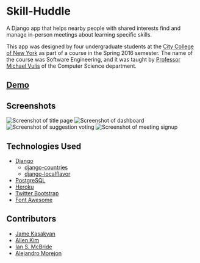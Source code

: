 # Skill-Huddle
A Django app that helps nearby people with shared interests find and manage in-person meetings about learning specific skills.

This app was designed by four undergraduate students at the [City College of New York][ccny] as part of a course in the Spring 2016 semester. The name of the course was Software Engineering, and it was taught by [Professor Michael Vulis][vulis] of the Computer Science department.

## [Demo][demo]

## Screenshots
![Screenshot of title page][screenshot_1_title]
![Screenshot of dashboard][screenshot_2_dash]
![Screenshot of suggestion voting][screenshot_3_sugg]
![Screenshot of meeting signup][screenshot_4_meet]

## Technologies Used
* [Django][django]
  * [django-countries][countries]
  * [django-localflavor][localflavor]
* [PostgreSQL][psql]
* [Heroku][heroku]
* [Twitter Bootstrap][bootstrap]
* [Font Awesome][fontawesome]

## Contributors
* [Jame Kasakyan][gh-james]
* [Allen Kim][gh-allen]
* [Ian S. McBride][gh-ian]
* [Alejandro Morejon][gh-alex]

[ccny]: http://www.ccny.cuny.edu/
[vulis]: https://www.ccny.cuny.edu/profiles/michael-vulis
[demo]: https://skill-huddle.herokuapp.com/
[screenshot_gallery]: http://imgur.com/a/Yt5zR
[screenshot_1_title]: http://i.imgur.com/y1atoE6.png
[screenshot_2_dash]: http://i.imgur.com/LPDP2O6.png
[screenshot_3_sugg]: http://i.imgur.com/ACS6uQW.png
[screenshot_4_meet]: http://i.imgur.com/tILnhBD.png
[django]: https://www.djangoproject.com/
[countries]: https://github.com/SmileyChris/django-countries
[localflavor]: https://github.com/django/django-localflavor
[psql]: https://en.wikipedia.org/wiki/PostgreSQL
[heroku]: https://en.wikipedia.org/wiki/Heroku
[bootstrap]: https://en.wikipedia.org/wiki/Bootstrap_%28front-end_framework%29
[fontawesome]: http://fontawesome.io/
[gh-james]: https://github.com/JKasakyan
[gh-allen]: https://github.com/allenkim
[gh-ian]: https://github.com/ian-s-mcb
[gh-alex]: https://github.com/alejandro-mc
